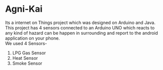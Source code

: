 # Agni-Kai
Its a internet on Things project which was designed on Arduino and Java. This project has 4 sensors connected to an Arduino UNO which reacts to any kind of hazard can be happen in surrounding and report to the android application on your phone.<br>
We used 4 Sensors-<br>
1. LPG Gas Sensor<br>
2. Heat Sensor<br>
3. Smoke Sensor<br>
